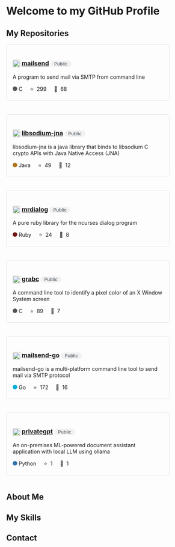 # Welcome to my GitHub Profile

## My Repositories

<div style="display: flex; flex-wrap: wrap; gap: 20px;">

<!-- Repository Card: mailsend -->
<div style="border: 1px solid #e1e4e8; border-radius: 6px; padding: 16px; width: 400px; margin-bottom: 16px;">
  <h3>
    <img src="https://github.githubassets.com/images/icons/emoji/unicode/1f4e6.png" width="20" height="20" style="vertical-align: middle;">
    <a href="https://github.com/yourusername/mailsend">mailsend</a>
    <span style="background-color: #f1f1f1; border-radius: 20px; padding: 1px 10px; font-size: 12px; font-weight: 500; color: #586069;">Public</span>
  </h3>
  <p>A program to send mail via SMTP from command line</p>
  <div>
    <span style="display: inline-block; margin-right: 16px;">
      <span style="height: 12px; width: 12px; border-radius: 50%; background-color: #555555; display: inline-block;"></span>
      C
    </span>
    <span style="display: inline-block; margin-right: 16px;">
      <span style="display: inline-block; margin-right: 4px;">⭐</span>
      299
    </span>
    <span style="display: inline-block;">
      <span style="display: inline-block; margin-right: 4px;">🔱</span>
      68
    </span>
  </div>
</div>

<!-- Repository Card: libsodium-jna -->
<div style="border: 1px solid #e1e4e8; border-radius: 6px; padding: 16px; width: 400px; margin-bottom: 16px;">
  <h3>
    <img src="https://github.githubassets.com/images/icons/emoji/unicode/1f4e6.png" width="20" height="20" style="vertical-align: middle;">
    <a href="https://github.com/yourusername/libsodium-jna">libsodium-jna</a>
    <span style="background-color: #f1f1f1; border-radius: 20px; padding: 1px 10px; font-size: 12px; font-weight: 500; color: #586069;">Public</span>
  </h3>
  <p>libsodium-jna is a java library that binds to libsodium C crypto APIs with Java Native Access (JNA)</p>
  <div>
    <span style="display: inline-block; margin-right: 16px;">
      <span style="height: 12px; width: 12px; border-radius: 50%; background-color: #b07219; display: inline-block;"></span>
      Java
    </span>
    <span style="display: inline-block; margin-right: 16px;">
      <span style="display: inline-block; margin-right: 4px;">⭐</span>
      49
    </span>
    <span style="display: inline-block;">
      <span style="display: inline-block; margin-right: 4px;">🔱</span>
      12
    </span>
  </div>
</div>

<!-- Repository Card: mrdialog -->
<div style="border: 1px solid #e1e4e8; border-radius: 6px; padding: 16px; width: 400px; margin-bottom: 16px;">
  <h3>
    <img src="https://github.githubassets.com/images/icons/emoji/unicode/1f4e6.png" width="20" height="20" style="vertical-align: middle;">
    <a href="https://github.com/yourusername/mrdialog">mrdialog</a>
    <span style="background-color: #f1f1f1; border-radius: 20px; padding: 1px 10px; font-size: 12px; font-weight: 500; color: #586069;">Public</span>
  </h3>
  <p>A pure ruby library for the ncurses dialog program</p>
  <div>
    <span style="display: inline-block; margin-right: 16px;">
      <span style="height: 12px; width: 12px; border-radius: 50%; background-color: #701516; display: inline-block;"></span>
      Ruby
    </span>
    <span style="display: inline-block; margin-right: 16px;">
      <span style="display: inline-block; margin-right: 4px;">⭐</span>
      24
    </span>
    <span style="display: inline-block;">
      <span style="display: inline-block; margin-right: 4px;">🔱</span>
      8
    </span>
  </div>
</div>

<!-- Repository Card: grabc -->
<div style="border: 1px solid #e1e4e8; border-radius: 6px; padding: 16px; width: 400px; margin-bottom: 16px;">
  <h3>
    <img src="https://github.githubassets.com/images/icons/emoji/unicode/1f4e6.png" width="20" height="20" style="vertical-align: middle;">
    <a href="https://github.com/yourusername/grabc">grabc</a>
    <span style="background-color: #f1f1f1; border-radius: 20px; padding: 1px 10px; font-size: 12px; font-weight: 500; color: #586069;">Public</span>
  </h3>
  <p>A command line tool to identify a pixel color of an X Window System screen</p>
  <div>
    <span style="display: inline-block; margin-right: 16px;">
      <span style="height: 12px; width: 12px; border-radius: 50%; background-color: #555555; display: inline-block;"></span>
      C
    </span>
    <span style="display: inline-block; margin-right: 16px;">
      <span style="display: inline-block; margin-right: 4px;">⭐</span>
      89
    </span>
    <span style="display: inline-block;">
      <span style="display: inline-block; margin-right: 4px;">🔱</span>
      7
    </span>
  </div>
</div>

<!-- Repository Card: mailsend-go -->
<div style="border: 1px solid #e1e4e8; border-radius: 6px; padding: 16px; width: 400px; margin-bottom: 16px;">
  <h3>
    <img src="https://github.githubassets.com/images/icons/emoji/unicode/1f4e6.png" width="20" height="20" style="vertical-align: middle;">
    <a href="https://github.com/yourusername/mailsend-go">mailsend-go</a>
    <span style="background-color: #f1f1f1; border-radius: 20px; padding: 1px 10px; font-size: 12px; font-weight: 500; color: #586069;">Public</span>
  </h3>
  <p>mailsend-go is a multi-platform command line tool to send mail via SMTP protocol</p>
  <div>
    <span style="display: inline-block; margin-right: 16px;">
      <span style="height: 12px; width: 12px; border-radius: 50%; background-color: #00ADD8; display: inline-block;"></span>
      Go
    </span>
    <span style="display: inline-block; margin-right: 16px;">
      <span style="display: inline-block; margin-right: 4px;">⭐</span>
      172
    </span>
    <span style="display: inline-block;">
      <span style="display: inline-block; margin-right: 4px;">🔱</span>
      16
    </span>
  </div>
</div>

<!-- Repository Card: privategpt -->
<div style="border: 1px solid #e1e4e8; border-radius: 6px; padding: 16px; width: 400px; margin-bottom: 16px;">
  <h3>
    <img src="https://github.githubassets.com/images/icons/emoji/unicode/1f4e6.png" width="20" height="20" style="vertical-align: middle;">
    <a href="https://github.com/yourusername/privategpt">privategpt</a>
    <span style="background-color: #f1f1f1; border-radius: 20px; padding: 1px 10px; font-size: 12px; font-weight: 500; color: #586069;">Public</span>
  </h3>
  <p>An on-premises ML-powered document assistant application with local LLM using ollama</p>
  <div>
    <span style="display: inline-block; margin-right: 16px;">
      <span style="height: 12px; width: 12px; border-radius: 50%; background-color: #3572A5; display: inline-block;"></span>
      Python
    </span>
    <span style="display: inline-block; margin-right: 16px;">
      <span style="display: inline-block; margin-right: 4px;">⭐</span>
      1
    </span>
    <span style="display: inline-block;">
      <span style="display: inline-block; margin-right: 4px;">🔱</span>
      1
    </span>
  </div>
</div>

</div>

## About Me

<!-- Add your bio information here -->

## My Skills

<!-- List your technical skills here -->

## Contact

<!-- Add your contact information here -->
